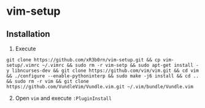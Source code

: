 # vim-setup
## Installation
1. Execute
```
git clone https://github.com/xR3b0rn/vim-setup.git && cp vim-setup/.vimrc ~/.vimrc && sudo rm -r vim-setp && sudo apt-get install -y libncurses-dev && git clone https://github.com/vim/vim.git && cd vim && ./configure --enable-pythoninterp && sudo make -j6 install && cd .. && sudo rm -r vim && git clone https://github.com/VundleVim/Vundle.vim.git ~/.vim/bundle/Vundle.vim
```
2. Open `vim` and execute `:PluginInstall`
